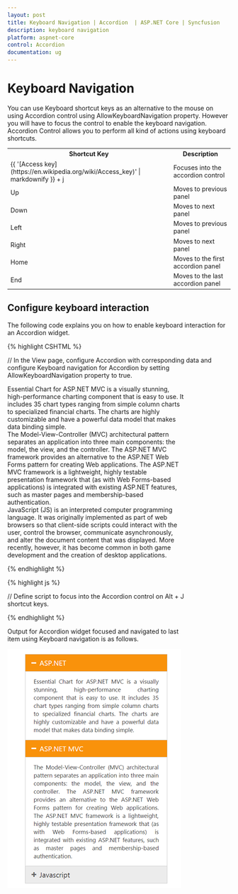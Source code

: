 ```yaml
---
layout: post
title: Keyboard Navigation | Accordion  | ASP.NET Core | Syncfusion
description: keyboard navigation	
platform: aspnet-core
control: Accordion 
documentation: ug
---
```


# Keyboard Navigation	

You can use Keyboard shortcut keys as an alternative to the mouse on using Accordion control using AllowKeyboardNavigation property. However you will have to focus the control to enable the keyboard navigation. Accordion Control allows you to perform all kind of actions using keyboard shortcuts.

<table>
<tr>
<th>
Shortcut Key</th><th>
Description</th></tr>
<tr>
<td>
{{ '[Access key](https://en.wikipedia.org/wiki/Access_key)' | markdownify }} + j	</td><td>
Focuses into the accordion control</td></tr>
<tr>
<td>
Up</td><td>
Moves to previous panel</td></tr>
<tr>
<td>
Down</td><td>
Moves to next panel</td></tr>
<tr>
<td>
Left</td><td>
Moves to previous panel</td></tr>
<tr>
<td>
Right</td><td>
Moves to next panel</td></tr>
<tr>
<td>
Home</td><td>
Moves to the first accordion panel</td></tr>
<tr>
<td>
End</td><td>
Moves to the last accordion panel</td></tr>
</table>

## Configure keyboard interaction

The following code explains you on how to enable keyboard interaction for an Accordion widget.

{% highlight CSHTML %}

// In the View page, configure Accordion with corresponding data and configure Keyboard navigation for Accordion by setting AllowKeyboardNavigation property to true.
<div style="width: 400px; float:left;">
<ej-accordion id="basicAccordion" allow-keyboard-navigation="true">
	<e-accordion-items>
		<e-accordion-item text="ASP.NET">
			<e-content-template>
				<div>
					Essential Chart for ASP.NET MVC is a visually stunning, high-performance charting component that is easy to use.
					It includes 35 chart types ranging from simple column charts to specialized financial charts.
					The charts are highly customizable and have a powerful data model that makes data binding simple.
				</div>
			</e-content-template>
		</e-accordion-item>
		<e-accordion-item text="ASP.NET MVC">
			<e-content-template>
				<div>
					The Model-View-Controller (MVC) architectural pattern separates an application into three main components:
					the model, the view, and the controller. The ASP.NET MVC framework provides an alternative to the ASP.NET Web Forms pattern for creating Web applications. The ASP.NET MVC framework is a lightweight, highly testable presentation framework that (as with Web Forms-based applications) is integrated with existing ASP.NET features, such as master pages and membership-based authentication.
				</div>
			</e-content-template>
		</e-accordion-item>
		<e-accordion-item text="Javascript">
			<e-content-template>
				<div>
					JavaScript (JS) is an interpreted computer programming language.
					It was originally implemented as part of web browsers so that client-side scripts could interact with the user, control the browser,
					communicate asynchronously, and alter the document content that was displayed. More recently, however,
					it has become common in both game development and the creation of desktop applications.
				</div>
			</e-content-template>
		</e-accordion-item>
	</e-accordion-items>
</ej-accordion>

{% endhighlight  %}

{% highlight js %}

// Define script to focus into the Accordion control on Alt + J shortcut keys.
<script>
    $(function () {  
		$(document).on("keydown", function (e) { 
			if (e.altKey && e.keyCode === 74) { // j- key code. 
				$("#accordion").focus(); 
			}        
		});
	});
</script>

{% endhighlight %}

Output for Accordion widget focused and navigated to last item using Keyboard navigation is as follows.

![](Keyboard-Navigation_images/Keyboard-Navigation_img1.png)